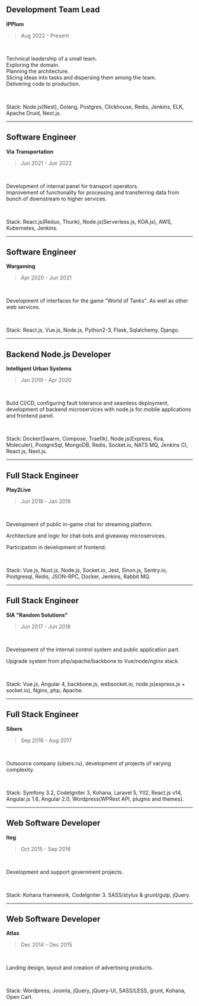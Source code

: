 ## Development Team Lead
**IPPlum**

> Aug 2022 - Present

<br/>

Technical leadership of a small team.<br/>
Exploring the domain.<br/>
Planning the architecture.<br/>
Slicing ideas into tasks and dispersing them among the team.<br/>
Delivering code to production.<br/>

<br/>

Stack: Node.js(Nest), Golang, Postgres, Clickhouse, Redis, Jenkins, ELK, Apache Druid, Next.js.

---

## Software Engineer
**Via Transportation**

> Jun 2021 - Jun 2022

<br/>

Development of internal panel for transport operators.<br/>
Improvement of functionality for processing and transferring data from bunch of downstream to higher services.

<br/>

Stack: React.js(Redux, Thunk), Node.js(Serverless.js, KOA.js), AWS, Kubernetes, Jenkins.

---

## Software Engineer
**Wargaming**

> Apr 2020 - Jun 2021

<br/>

Development of interfaces for the game "World of Tanks". As well as other web services.

<br/>

Stack: React.js, Vue.js, Node.js, Python2-3, Flask, Sqlalchemy, Django.

---

## Backend Node.js Developer
**Intelligent Urban Systems**

> Jan 2019 - Apr 2020

<br/>

Build CI/CD, configuring fault tolerance and seamless deployment, development of backend microservices with node.js for mobile applications and frontend panel.

<br/>

Stack: Docker(Swarm, Compose, Traefik), Node.js(Express, Koa, Moleculer), PostgreSql, MongoDB, Redis, Socket.io, NATS MQ, Jenkins CI, React.js, Next.js.

---

## Full Stack Engineer
**Play2Live**

> Jun 2018 - Jan 2019

<br/>

Development of public in-game chat for streaming platform.

Architecture and logic for chat-bots and giveaway microservices.

Participation in development of frontend.

<br/>

Stack: Vue.js, Nuxt.js, Node.js, Socket.io, Jest, Sinon.js, Sentry.io, Postgresql, Redis, JSON-RPC, Docker, Jenkins, Rabbit MQ.

---

## Full Stack Engineer
**SIA "Random Solutions"**

> Jun 2017 - Jun 2018

<br/>

Development of the internal control system and public application part.

Upgrade system from php/apache/backbone to Vue/node/nginx stack.

<br/>

Stack: Vue.js, Angular 4, backbone.js, websocket.io, node.js(express.js + socket.io), Nginx, php, Apache.

---

## Full Stack Engineer
**Sibers**

> Sep 2016 - Aug 2017

<br/>

Outsource company (sibers.ru), development of projects of varying complexity.

<br/>

Stack: Symfony 3.2, CodeIgniter 3, Kohana, Laravel 5, YII2, React.js v14, Angular.js 1.6, Angular 2.0, Wordpress(WPRest API, plugins and themes).

---

## Web Software Developer
**Iteg**

> Oct 2015 - Sep 2016

<br/>

Development and support government projects.

<br/>

Stack: Kohana framework, CodeIgniter 3. SASS/stylus & grunt/gulp, jQuery.

---

## Web Software Developer
**Atlas**

> Dec 2014 - Dec 2015

<br/>

Landing design, layout and creation of advertising products.

<br/>

Stack: Wordpress, Joomla, jQuery, jQuery-UI, SASS/LESS, grunt, Kohana, Open Cart.
